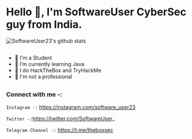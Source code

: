 # Hello 👋, I'm SoftwareUser CyberSec guy from India.  
![SoftwareUser23's github stats](https://github-readme-stats.vercel.app/api?username=SoftwareUser23&show_icons=true&theme=tokyonight)

##
- 🌱 I'm a Student
- 👯 I’m currently learning Java 
- 🤔 I do HackTheBox and TryHackMe  
- 💬 I'm not a professional
##

### Connect with me -:

`Instagram -:` https://instagram.com/software_user23

`Twitter -:`https://twitter.com/SoftwareUser_

`Telegram Channel -:` https://t.me/theboxsec
